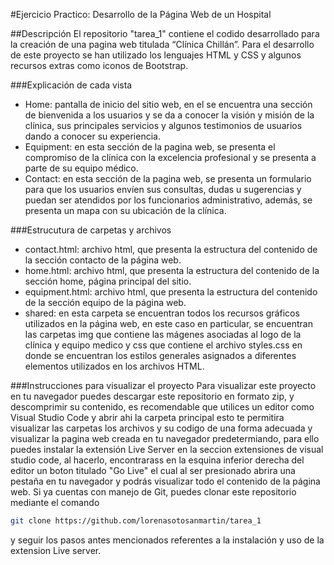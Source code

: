 #Ejercicio Practico: Desarrollo de la Página Web de un Hospital

##Descripción 
El repositorio "tarea_1" contiene el codido desarrollado para la creación de una pagina web titulada “Clínica Chillán”. Para el desarrollo de este proyecto se han utilizado los lenguajes HTML y CSS y algunos recursos extras como iconos de Bootstrap.

###Explicación de cada vista
- Home: pantalla de inicio del sitio web, en el se encuentra una sección de bienvenida a los usuarios y se da a conocer la visión y misión de la clínica, sus principales servicios y algunos testimonios de usuarios dando a conocer su experiencia.
- Equipment: en esta sección de la pagina web, se presenta el compromiso de la clínica con la excelencia profesional y se presenta a parte de su equipo médico. 
- Contact: en esta sección de la pagina web, se presenta un formulario para que los usuarios envíen sus consultas, dudas u sugerencias y puedan ser atendidos por los funcionarios administrativo, además, se presenta un mapa con su ubicación de la clínica. 

###Estrucutura de carpetas y archivos
- contact.html: archivo html, que presenta la estructura del contenido de la sección contacto de la página web.
- home.html: archivo html, que presenta la estructura del contenido de la sección home, página principal del sitio. 
- equipment.html: archivo html, que presenta la estructura del contenido de la sección equipo de la página web.
- shared: en esta carpeta se encuentran todos los recursos gráficos utilizados en la página web, en este caso en particular, se encuentran las carpetas img que contiene las mágenes asociadas al logo de la clínica y equipo medico y css que contiene el archivo styles.css en donde se encuentran los estilos generales asignados a diferentes elementos utilizados en los archivos HTML.

###Instrucciones para visualizar el proyecto
Para visualizar este proyecto en tu navegador puedes descargar este repositorio en formato zip, y descomprimir su contenido, es recomendable que utilices un editor como Visual Studio Code y abrir ahi la carpeta principal esto te permitira visualizar las carpetas los archivos y su codigo de una forma adecuada y visualizar la pagina web creada en tu navegador predetermiando, para ello puedes instalar la extensión Live Server en la seccion extensiones de visual studio code, al hacerlo, encontrarass en la esquina inferior derecha del editor un boton titulado "Go Live" el cual al ser presionado abrira una pestaña en tu navegador y podrás visualizar todo el contenido de la página web. 
Si ya cuentas con manejo de Git, puedes clonar este repositorio mediante el comando

```bash
git clone https://github.com/lorenasotosanmartin/tarea_1
```
y seguir los pasos antes mencionados referentes a la instalación y uso de la extension Live server.
